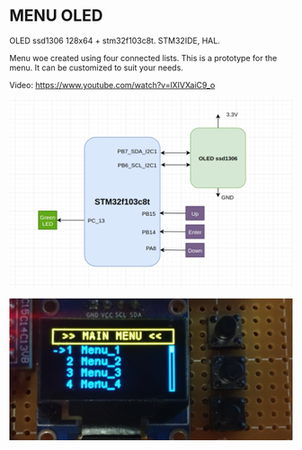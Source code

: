 # MENU OLED
OLED ssd1306 128х64 + stm32f103c8t. STM32IDE, HAL.

Menu woe created using four connected lists. This is a prototype for the menu. It can be customized to suit your needs. 

Video: https://www.youtube.com/watch?v=lXIVXaiC9_o

![alt text](https://github.com/OlegDemk/MENU_OLED/blob/main/diagram_picture.png)

![alt text](https://github.com/OlegDemk/MENU_OLED/blob/main/photo_1.jpg)


